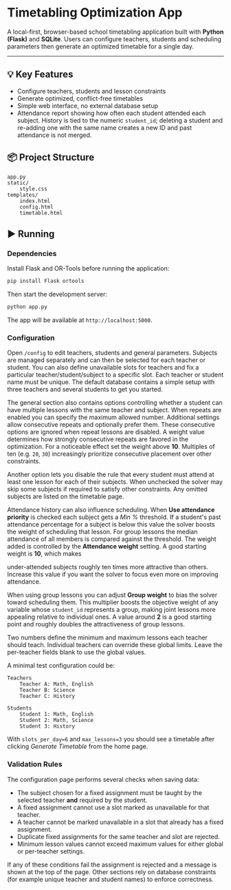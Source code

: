 # Timetabling Optimization App

A local-first, browser-based school timetabling application built with **Python (Flask)** and **SQLite**. Users can configure teachers, students and scheduling parameters then generate an optimized timetable for a single day.

---

## 💡 Key Features

- Configure teachers, students and lesson constraints
- Generate optimized, conflict-free timetables
- Simple web interface, no external database setup
- Attendance report showing how often each student attended each subject. History
  is tied to the numeric `student_id`; deleting a student and re-adding one with
  the same name creates a new ID and past attendance is not merged.

## 📦 Project Structure

```
app.py
static/
    style.css
templates/
    index.html
    config.html
    timetable.html
```

## ▶️ Running

### Dependencies

Install Flask and OR-Tools before running the application:

```bash
pip install Flask ortools
```

Then start the development server:

```bash
python app.py
```

The app will be available at `http://localhost:5000`.

### Configuration

Open `/config` to edit teachers, students and general parameters. Subjects are
managed separately and can then be selected for each teacher or student. You
can also define unavailable slots for teachers and fix a particular
teacher/student/subject to a specific slot. Each teacher or student name must be
unique. The default database contains a simple setup with three teachers and
several students to get you started.

The general section also contains options controlling whether a student can
have multiple lessons with the same teacher and subject. When repeats are
enabled you can specify the maximum allowed number. Additional settings allow
consecutive repeats and optionally prefer them. These consecutive options are
ignored when repeat lessons are disabled. A weight value determines how strongly
consecutive repeats are favored in the optimization. For a noticeable effect
set the weight above **10**. Multiples of ten (e.g. `20`, `30`) increasingly
prioritize consecutive placement over other constraints.

Another option lets you disable the rule that every student must attend at
least one lesson for each of their subjects. When unchecked the solver may skip
some subjects if required to satisfy other constraints. Any omitted subjects are
listed on the timetable page.

Attendance history can also influence scheduling. When **Use attendance
priority** is checked each subject gets a *Min %* threshold. If a student's past
attendance percentage for a subject is below this value the solver boosts the
weight of scheduling that lesson. For group lessons the median attendance of all
members is compared against the threshold. The weight added is controlled by the
**Attendance weight** setting. A good starting weight is **10**, which makes

under-attended subjects roughly ten times more attractive than others. Increase
this value if you want the solver to focus even more on improving attendance.

When using group lessons you can adjust **Group weight** to bias the solver
toward scheduling them. This multiplier boosts the objective weight of any
variable whose ``student_id`` represents a group, making joint lessons more
appealing relative to individual ones. A value around **2** is a good
starting point and roughly doubles the attractiveness of group lessons.

Two numbers define the minimum and maximum lessons each teacher should teach.
Individual teachers can override these global limits. Leave the per-teacher
fields blank to use the global values.

A minimal test configuration could be:

```
Teachers
    Teacher A: Math, English
    Teacher B: Science
    Teacher C: History

Students
    Student 1: Math, English
    Student 2: Math, Science
    Student 3: History
```

With `slots_per_day=6` and `max_lessons=3` you should see a timetable after
clicking *Generate Timetable* from the home page.

### Validation Rules

The configuration page performs several checks when saving data:

* The subject chosen for a fixed assignment must be taught by the selected
  teacher **and** required by the student.
* A fixed assignment cannot use a slot marked as unavailable for that teacher.
* A teacher cannot be marked unavailable in a slot that already has a fixed assignment.
* Duplicate fixed assignments for the same teacher and slot are rejected.
* Minimum lesson values cannot exceed maximum values for either global or per-teacher settings.

If any of these conditions fail the assignment is rejected and a message is
shown at the top of the page. Other sections rely on database constraints (for
example unique teacher and student names) to enforce correctness.
